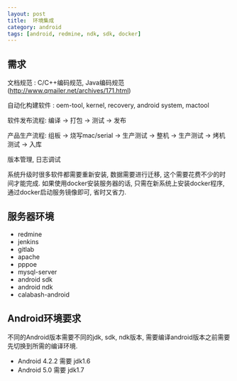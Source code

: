 ```yaml
---
layout: post
title:  环境集成
category: android
tags: [android, redmine, ndk, sdk, docker]
---
```


## 需求

   文档规范 : C/C++编码规范, Java编码规范(http://www.qmailer.net/archives/171.html)

   自动化构建软件 :  oem-tool, kernel, recovery, android system, mactool

   软件发布流程: 编译 -> 打包 -> 测试 -> 发布 

   产品生产流程: 组板 -> 烧写mac/serial -> 生产测试 -> 整机 -> 生产测试 -> 烤机测试 -> 入库

   版本管理, 日志调试

   系统升级时很多软件都需要重新安装, 数据需要进行迁移, 这个需要花费不少的时间才能完成. 如果使用docker安装服务器的话, 只需在新系统上安装docker程序, 通过docker启动服务镜像即可, 省时又省力.

##  服务器环境

* redmine
* jenkins
* gitlab
* apache
* pppoe
* mysql-server
* android sdk
* android ndk
* calabash-android

## Android环境要求

不同的Android版本需要不同的jdk, sdk, ndk版本, 需要编译android版本之前需要先切换到所需的编译环境.

* Android 4.2.2 需要 jdk1.6
* Android 5.0 需要 jdk1.7

